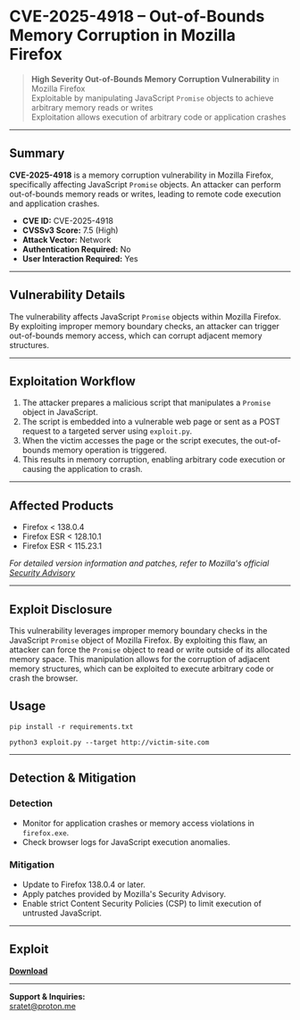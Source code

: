 # CVE-2025-4918 – Out-of-Bounds Memory Corruption in Mozilla Firefox

> **High Severity Out-of-Bounds Memory Corruption Vulnerability** in Mozilla Firefox  
> Exploitable by manipulating JavaScript `Promise` objects to achieve arbitrary memory reads or writes  
> Exploitation allows execution of arbitrary code or application crashes

---

## Summary

**CVE-2025-4918** is a memory corruption vulnerability in Mozilla Firefox, specifically affecting JavaScript `Promise` objects. An attacker can perform out-of-bounds memory reads or writes, leading to remote code execution and application crashes.

- **CVE ID:** CVE-2025-4918  
- **CVSSv3 Score:** 7.5 (High)  
- **Attack Vector:** Network  
- **Authentication Required:** No  
- **User Interaction Required:** Yes  

---

## Vulnerability Details

The vulnerability affects JavaScript `Promise` objects within Mozilla Firefox. By exploiting improper memory boundary checks, an attacker can trigger out-of-bounds memory access, which can corrupt adjacent memory structures.

---

## Exploitation Workflow

1. The attacker prepares a malicious script that manipulates a `Promise` object in JavaScript.  
2. The script is embedded into a vulnerable web page or sent as a POST request to a targeted server using `exploit.py`.  
3. When the victim accesses the page or the script executes, the out-of-bounds memory operation is triggered.  
4. This results in memory corruption, enabling arbitrary code execution or causing the application to crash.  

---

## Affected Products

- Firefox < 138.0.4
- Firefox ESR < 128.10.1
- Firefox ESR < 115.23.1

_For detailed version information and patches, refer to Mozilla's official [Security Advisory](https://www.mozilla.org/en-US/security/advisories/)_

---

## Exploit Disclosure

This vulnerability leverages improper memory boundary checks in the JavaScript `Promise` object of Mozilla Firefox. By exploiting this flaw, an attacker can force the `Promise` object to read or write outside of its allocated memory space. This manipulation allows for the corruption of adjacent memory structures, which can be exploited to execute arbitrary code or crash the browser.

## Usage

```
pip install -r requirements.txt
```
```
python3 exploit.py --target http://victim-site.com
```


---

## Detection & Mitigation

### Detection

- Monitor for application crashes or memory access violations in `firefox.exe`.
- Check browser logs for JavaScript execution anomalies.

### Mitigation

- Update to Firefox 138.0.4 or later.
- Apply patches provided by Mozilla's Security Advisory.
- Enable strict Content Security Policies (CSP) to limit execution of untrusted JavaScript.

---

## Exploit

**[Download](https://satoshidisk.com/pay/CORiJG)**

---

**Support & Inquiries:**  
sratet@proton.me

